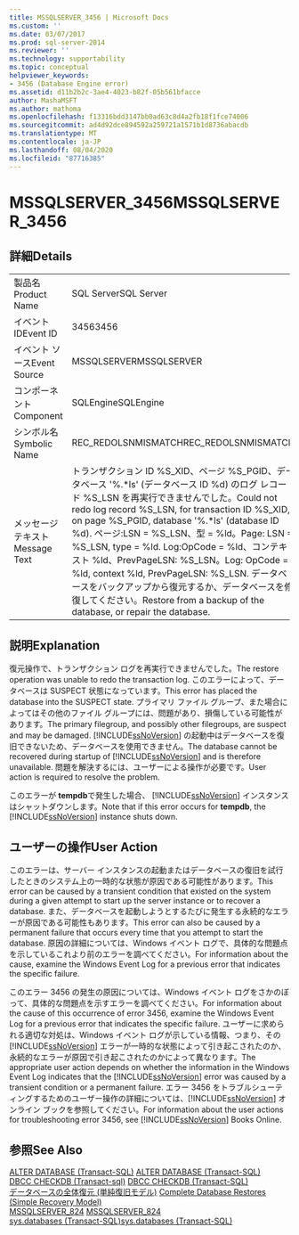```yaml
---
title: MSSQLSERVER_3456 | Microsoft Docs
ms.custom: ''
ms.date: 03/07/2017
ms.prod: sql-server-2014
ms.reviewer: ''
ms.technology: supportability
ms.topic: conceptual
helpviewer_keywords:
- 3456 (Database Engine error)
ms.assetid: d11b2b2c-3ae4-4023-b82f-05b561bfacce
author: MashaMSFT
ms.author: mathoma
ms.openlocfilehash: f13316bdd3147bb0ad63c8d4a2fb18f1fce74006
ms.sourcegitcommit: ad4d92dce894592a259721a1571b1d8736abacdb
ms.translationtype: MT
ms.contentlocale: ja-JP
ms.lasthandoff: 08/04/2020
ms.locfileid: "87716385"
---
```

# <a name="mssqlserver_3456"></a><span data-ttu-id="f806f-102">MSSQLSERVER_3456</span><span class="sxs-lookup"><span data-stu-id="f806f-102">MSSQLSERVER_3456</span></span>
    
## <a name="details"></a><span data-ttu-id="f806f-103">詳細</span><span class="sxs-lookup"><span data-stu-id="f806f-103">Details</span></span>  
  
|||  
|-|-|  
|<span data-ttu-id="f806f-104">製品名</span><span class="sxs-lookup"><span data-stu-id="f806f-104">Product Name</span></span>|<span data-ttu-id="f806f-105">SQL Server</span><span class="sxs-lookup"><span data-stu-id="f806f-105">SQL Server</span></span>|  
|<span data-ttu-id="f806f-106">イベント ID</span><span class="sxs-lookup"><span data-stu-id="f806f-106">Event ID</span></span>|<span data-ttu-id="f806f-107">3456</span><span class="sxs-lookup"><span data-stu-id="f806f-107">3456</span></span>|  
|<span data-ttu-id="f806f-108">イベント ソース</span><span class="sxs-lookup"><span data-stu-id="f806f-108">Event Source</span></span>|<span data-ttu-id="f806f-109">MSSQLSERVER</span><span class="sxs-lookup"><span data-stu-id="f806f-109">MSSQLSERVER</span></span>|  
|<span data-ttu-id="f806f-110">コンポーネント</span><span class="sxs-lookup"><span data-stu-id="f806f-110">Component</span></span>|<span data-ttu-id="f806f-111">SQLEngine</span><span class="sxs-lookup"><span data-stu-id="f806f-111">SQLEngine</span></span>|  
|<span data-ttu-id="f806f-112">シンボル名</span><span class="sxs-lookup"><span data-stu-id="f806f-112">Symbolic Name</span></span>|<span data-ttu-id="f806f-113">REC_REDOLSNMISMATCH</span><span class="sxs-lookup"><span data-stu-id="f806f-113">REC_REDOLSNMISMATCH</span></span>|  
|<span data-ttu-id="f806f-114">メッセージ テキスト</span><span class="sxs-lookup"><span data-stu-id="f806f-114">Message Text</span></span>|<span data-ttu-id="f806f-115">トランザクション ID %S_XID、ページ %S_PGID、データベース '%.\*ls' (データベース ID %d) のログ レコード %S_LSN を再実行できませんでした。</span><span class="sxs-lookup"><span data-stu-id="f806f-115">Could not redo log record %S_LSN, for transaction ID %S_XID, on page %S_PGID, database '%.\*ls' (database ID %d).</span></span> <span data-ttu-id="f806f-116">ページ:LSN = %S_LSN、型 = %ld。</span><span class="sxs-lookup"><span data-stu-id="f806f-116">Page: LSN = %S_LSN, type = %ld.</span></span> <span data-ttu-id="f806f-117">Log:OpCode = %ld、コンテキスト %ld、PrevPageLSN: %S_LSN。</span><span class="sxs-lookup"><span data-stu-id="f806f-117">Log: OpCode = %ld, context %ld, PrevPageLSN: %S_LSN.</span></span> <span data-ttu-id="f806f-118">データベースをバックアップから復元するか、データベースを修復してください。</span><span class="sxs-lookup"><span data-stu-id="f806f-118">Restore from a backup of the database, or repair the database.</span></span>|  
  
## <a name="explanation"></a><span data-ttu-id="f806f-119">説明</span><span class="sxs-lookup"><span data-stu-id="f806f-119">Explanation</span></span>  
 <span data-ttu-id="f806f-120">復元操作で、トランザクション ログを再実行できませんでした。</span><span class="sxs-lookup"><span data-stu-id="f806f-120">The restore operation was unable to redo the transaction log.</span></span> <span data-ttu-id="f806f-121">このエラーによって、データベースは SUSPECT 状態になっています。</span><span class="sxs-lookup"><span data-stu-id="f806f-121">This error has placed the database into the SUSPECT state.</span></span> <span data-ttu-id="f806f-122">プライマリ ファイル グループ、また場合によってはその他のファイル グループには、問題があり、損傷している可能性があります。</span><span class="sxs-lookup"><span data-stu-id="f806f-122">The primary filegroup, and possibly other filegroups, are suspect and may be damaged.</span></span> <span data-ttu-id="f806f-123">[!INCLUDE[ssNoVersion](../../includes/ssnoversion-md.md)] の起動中はデータベースを復旧できないため、データベースを使用できません。</span><span class="sxs-lookup"><span data-stu-id="f806f-123">The database cannot be recovered during startup of [!INCLUDE[ssNoVersion](../../includes/ssnoversion-md.md)] and is therefore unavailable.</span></span> <span data-ttu-id="f806f-124">問題を解決するには、ユーザーによる操作が必要です。</span><span class="sxs-lookup"><span data-stu-id="f806f-124">User action is required to resolve the problem.</span></span>  
  
 <span data-ttu-id="f806f-125">このエラーが **tempdb**で発生した場合、 [!INCLUDE[ssNoVersion](../../includes/ssnoversion-md.md)] インスタンスはシャットダウンします。</span><span class="sxs-lookup"><span data-stu-id="f806f-125">Note that if this error occurs for **tempdb**, the [!INCLUDE[ssNoVersion](../../includes/ssnoversion-md.md)] instance shuts down.</span></span>  
  
## <a name="user-action"></a><span data-ttu-id="f806f-126">ユーザーの操作</span><span class="sxs-lookup"><span data-stu-id="f806f-126">User Action</span></span>  
 <span data-ttu-id="f806f-127">このエラーは、サーバー インスタンスの起動またはデータベースの復旧を試行したときのシステム上の一時的な状態が原因である可能性があります。</span><span class="sxs-lookup"><span data-stu-id="f806f-127">This error can be caused by a transient condition that existed on the system during a given attempt to start up the server instance or to recover a database.</span></span> <span data-ttu-id="f806f-128">また、データベースを起動しようとするたびに発生する永続的なエラーが原因である可能性もあります。</span><span class="sxs-lookup"><span data-stu-id="f806f-128">This error can also be caused by a permanent failure that occurs every time that you attempt to start the database.</span></span> <span data-ttu-id="f806f-129">原因の詳細については、Windows イベント ログで、具体的な問題点を示しているこれより前のエラーを調べてください。</span><span class="sxs-lookup"><span data-stu-id="f806f-129">For information about the cause, examine the Windows Event Log for a previous error that indicates the specific failure.</span></span>  
  
 <span data-ttu-id="f806f-130">このエラー 3456 の発生の原因については、Windows イベント ログをさかのぼって、具体的な問題点を示すエラーを調べてください。</span><span class="sxs-lookup"><span data-stu-id="f806f-130">For information about the cause of this occurrence of error 3456, examine the Windows Event Log for a previous error that indicates the specific failure.</span></span> <span data-ttu-id="f806f-131">ユーザーに求められる適切な対処は、Windows イベント ログが示している情報、つまり、その [!INCLUDE[ssNoVersion](../../includes/ssnoversion-md.md)] エラーが一時的な状態によって引き起こされたのか、永続的なエラーが原因で引き起こされたのかによって異なります。</span><span class="sxs-lookup"><span data-stu-id="f806f-131">The appropriate user action depends on whether the information in the Windows Event Log indicates that the [!INCLUDE[ssNoVersion](../../includes/ssnoversion-md.md)] error was caused by a transient condition or a permanent failure.</span></span> <span data-ttu-id="f806f-132">エラー 3456 をトラブルシューティングするためのユーザー操作の詳細については、[!INCLUDE[ssNoVersion](../../includes/ssnoversion-md.md)] オンライン ブックを参照してください。</span><span class="sxs-lookup"><span data-stu-id="f806f-132">For information about the user actions for troubleshooting error 3456, see [!INCLUDE[ssNoVersion](../../includes/ssnoversion-md.md)] Books Online.</span></span>  
  
## <a name="see-also"></a><span data-ttu-id="f806f-133">参照</span><span class="sxs-lookup"><span data-stu-id="f806f-133">See Also</span></span>  
 <span data-ttu-id="f806f-134">[ALTER DATABASE &#40;Transact-SQL&#41;](/sql/t-sql/statements/alter-database-transact-sql) </span><span class="sxs-lookup"><span data-stu-id="f806f-134">[ALTER DATABASE &#40;Transact-SQL&#41;](/sql/t-sql/statements/alter-database-transact-sql) </span></span>  
 <span data-ttu-id="f806f-135">[DBCC CHECKDB &#40;Transact-sql&#41;](/sql/t-sql/database-console-commands/dbcc-checkdb-transact-sql) </span><span class="sxs-lookup"><span data-stu-id="f806f-135">[DBCC CHECKDB &#40;Transact-SQL&#41;](/sql/t-sql/database-console-commands/dbcc-checkdb-transact-sql) </span></span>  
 <span data-ttu-id="f806f-136">[データベースの全体復元 &#40;単純復旧モデル&#41;](../backup-restore/complete-database-restores-simple-recovery-model.md) </span><span class="sxs-lookup"><span data-stu-id="f806f-136">[Complete Database Restores &#40;Simple Recovery Model&#41;](../backup-restore/complete-database-restores-simple-recovery-model.md) </span></span>  
 <span data-ttu-id="f806f-137">[MSSQLSERVER_824](mssqlserver-824-database-engine-error.md) </span><span class="sxs-lookup"><span data-stu-id="f806f-137">[MSSQLSERVER_824](mssqlserver-824-database-engine-error.md) </span></span>  
 [<span data-ttu-id="f806f-138">sys.databases &#40;Transact-SQL&#41;</span><span class="sxs-lookup"><span data-stu-id="f806f-138">sys.databases &#40;Transact-SQL&#41;</span></span>](/sql/relational-databases/system-catalog-views/sys-databases-transact-sql)  
  
  
